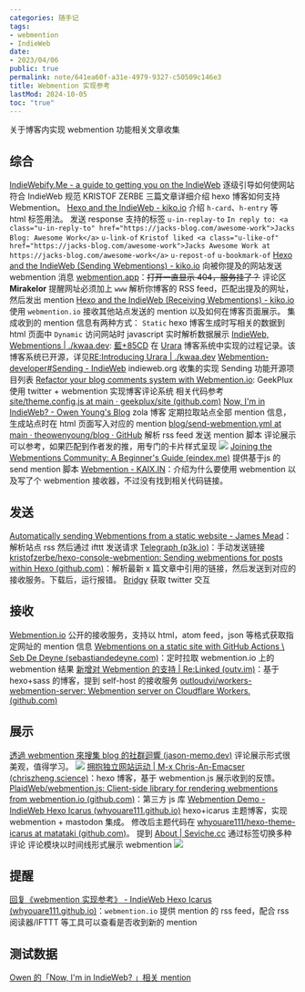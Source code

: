 ```yaml
---
categories: 随手记
tags:
- webmention
- IndieWeb
date:
- 2023/04/06
public: true
permalink: note/641ea60f-a31e-4979-9327-c50509c146e3
title: Webmention 实现参考
lastMod: 2024-10-05
toc: "true"
---
```


关于博客内实现 webmention 功能相关文章收集
<!--more-->
## 综合
[IndieWebify.Me - a guide to getting you on the IndieWeb](https://indiewebify.me/) 逐级引导如何使网站符合 IndieWeb 规范
KRISTOF ZERBE 三篇文章详细介绍 hexo 博客如何支持 Webmention。
[Hexo and the IndieWeb - kiko.io](https://kiko.io/post/Hexo-and-the-IndieWeb/) 介绍 `h-card`、`h-entry` 等 html 标签用法。
发送 response 支持的标签
`u-in-replay-to`
`In reply to: <a class="u-in-reply-to" href="https://jacks-blog.com/awesome-work">Jacks Blog: Awesome Work</a>`
`u-link-of`
`Kristof liked <a class="u-like-of" href="https://jacks-blog.com/awesome-work">Jacks Awesome Work at https://jacks-blog.com/awesome-work</a>`
`u-repost-of`
`u-bookmark-of`
[Hexo and the IndieWeb (Sending Webmentions) - kiko.io](https://kiko.io/post/Hexo-and-the-IndieWeb-Sending-Webmentions/) 向被你提及的网站发送 webmention 消息
[webmention.app](https://www.webmention.app/)：~~打开一直显示 404，服务挂了？~~ 评论区 **Mirakelor** 提醒网址必须加上 `www`
解析你博客的 RSS feed，匹配出提及的网址，然后发出 mention
[Hexo and the IndieWeb (Receiving Webmentions) - kiko.io](https://kiko.io/post/Hexo-and-the-IndieWeb-Receiving-Webmentions/) 使用 `webmention.io` 接收其他站点发送的 mention 以及如何在博客页面展示。
集成收到的 mention 信息有两种方式：
`Static` hexo 博客生成时写相关的数据到 html 页面中
`Dynamic` 访问网站时 javascript 实时解析数据展示
[IndieWeb, Webmentions | ./kwaa.dev](https://kwaa.dev/indieweb): [藍+85CD](https://kwaa.dev/about) 在 [Urara](https://github.com/importantimport/urara) 博客系统中实现的过程记录。该博客系统已开源，详见[RE:Introducing Urara | ./kwaa.dev](https://kwaa.dev/intro-urara/re)
[Webmention-developer#Sending - IndieWeb](https://indieweb.org/Webmention-developer#Sending) indieweb.org 收集的实现 Sending 功能开源项目列表
[Refactor your blog comments system with Webmention.io](https://geekplux.com/posts/webmention): GeekPlux 使用 twitter + webmention 实现博客评论系统
相关代码参考 [site/theme.config.js at main · geekplux/site (github.com)](https://github.com/geekplux/site/blob/main/blog/theme.config.js#L20-L149)
[Now, I'm in IndieWeb? - Owen Young's Blog](https://www.owenyoung.com/en/blog/indieweb/) zola 博客
定期拉取站点全部 mention 信息，生成站点时在 html 页面写入对应的 mention
[blog/send-webmention.yml at main · theowenyoung/blog · GitHub](https://github.com/theowenyoung/blog/blob/main/workflows/send-webmention.yml) 解析 rss feed 发送 mention 脚本
评论展示可以参考，如果匹配到作者发的推，用专门的卡片样式呈现
![](https://media.xiang578.com/202304011210483-owen-comment.png)
[Joining the Webmentions Community: A Beginner's Guide (eindex.me)](https://eindex.me/posts/webmentions/)  提供基于js 的 send mention 脚本
[Webmention - KAIX.IN](https://kaix.in/0001/webmention/)：介绍为什么要使用 webmention 以及写了个 webmention 接收器，不过没有找到相关代码链接。
## 发送
[Automatically sending Webmentions from a static website - James Mead](https://jamesmead.org/blog/2020-10-13-sending-webmentions-from-a-static-website)：解析站点 rss 然后通过 ifttt 发送请求
[Telegraph (p3k.io)](https://telegraph.p3k.io/)：手动发送链接
[kristofzerbe/hexo-console-webmention: Sending webmentions for posts within Hexo (github.com)](https://github.com/kristofzerbe/hexo-console-webmention)：解析最新 x 篇文章中引用的链接，然后发送到对应的接收服务。下载后，运行报错。
[Bridgy](https://brid.gy/) 获取 twitter 交互
## 接收
[Webmention.io](https://webmention.io/) 公开的接收服务，支持以 html，atom feed，json 等格式获取指定网址的 mention 信息
[Webmentions on a static site with GitHub Actions \ Seb De Deyne (sebastiandedeyne.com)](https://sebastiandedeyne.com/webmentions-on-a-static-site-with-github-actions/)：定时拉取 webmention.io 上的 webmention 结果
[新增对 Webmention 的支持 | Re:Linked (outv.im)](https://blog.outv.im/2021/webmention/)：基于 hexo+sass 的博客，提到 self-host 的接收服务 [outloudvi/workers-webmention-server: Webmention server on Cloudflare Workers. (github.com)](https://github.com/outloudvi/workers-webmention-server)
## 展示
[透過 webmention 來搜集 blog 的社群迴響 (jason-memo.dev)](https://jason-memo.dev/posts/webmention/) 评论展示形式很美观，值得学习。
![](https://media.xiang578.com/202303312113043-jason-webmention-example.png)
[拥抱独立网站运动 | M-x Chris-An-Emacser (chriszheng.science)](https://chriszheng.science/2022/02/09/Embracing-IndieWeb/)：hexo 博客，基于 webmention.js 展示收到的反馈。
[PlaidWeb/webmention.js: Client-side library for rendering webmentions from webmention.io (github.com)](https://github.com/PlaidWeb/webmention.js)：第三方 js 库
[Webmention Demo - IndieWeb Hexo Icarus (whyouare111.github.io)](https://whyouare111.github.io/hexo-icarus-showcase/2021/02/02/webmention-demo/) hexo+icarus 主题博客，实现 webmention + mastodon 集成。 修改后主题代码在 [whyouare111/hexo-theme-icarus at matataki (github.com)](https://github.com/whyouare111/hexo-theme-icarus/tree/matataki)。
提到 [About | Seviche.cc](https://seviche.cc/about/) 通过标签切换多种评论
评论模块以时间线形式展示 webmention
![](https://media.xiang578.com/202303252117168-whyouare111-webmention.png)

## 提醒
[回复《webmention 实现参考》 - IndieWeb Hexo Icarus (whyouare111.github.io)](https://whyouare111.github.io/hexo-icarus-showcase/2023/03/31/reply-to-ryen-xiang-20230331/)：`webmention.io` 提供 mention 的 rss feed，配合 rss 阅读器/IFTTT 等工具可以查看是否收到新的 mention
## 测试数据
[Owen 的「Now, I'm in IndieWeb? 」相关 mention](https://webmention.io/api/mentions.json?target=https://www.owenyoung.com/en/blog/indieweb/)
